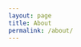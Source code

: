 ```yaml
---
layout: page
title: About
permalink: /about/
---
```




<!-- This would be a great spot to talk about what you're passionate about, what you're going to school for, and what you like to do in your free time. -->

<!-- Definitely flex being an Eagle Scout and all the different honors you've gotten in and out of school throughout the years -->

<!-- Probably wouldn't hurt to talk about that wakeboarding business you're running -->

